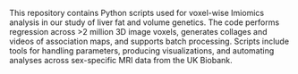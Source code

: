 This repository contains Python scripts used for voxel-wise Imiomics analysis in our study of liver fat and volume genetics. The code performs regression across >2 million 3D image voxels, generates collages and videos of association maps, and supports batch processing. Scripts include tools for handling parameters, producing visualizations, and automating analyses across sex-specific MRI data from the UK Biobank.
